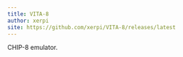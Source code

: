 ```yaml
---
title: VITA-8
author: xerpi
site: https://github.com/xerpi/VITA-8/releases/latest
---
```

CHIP-8 emulator.
